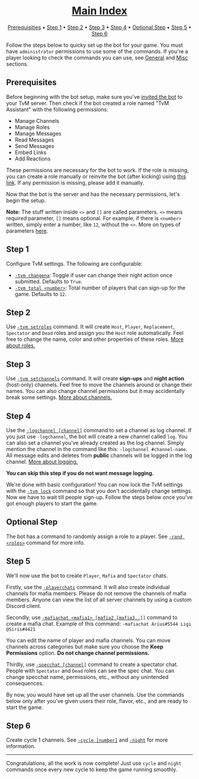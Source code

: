 <h1 align="center"><a href=".">Main Index</a></h1>

<p align="center">
  <a href="#prerequisities">Prerequisities</a>
  •
  <a href="#step-1">Step 1</a>
  •
  <a href="#step-2">Step 2</a>
  •
  <a href="#step-3">Step 3</a>
  •
  <a href="#step-4">Step 4</a>
  •
  <a href="#optional-step">Optional Step</a>
  •
  <a href="#step-5">Step 5</a>
  •
  <a href="#step-6">Step 6</a>
</p>

Follow the steps below to quicky set up the bot for your game. You must have `administrator` permissions to use some of the commands. If you're a player looking to check the commands you can use, see [General](commands-reference#general) and [Misc](commands-reference#misc) sections.

## Prerequisites

Before beginning with the bot setup, make sure you've [invited the bot](https://discordapp.com/api/oauth2/authorize?client_id=680383600725590020&permissions=268494928&scope=bot) to your TvM server. Then check if the bot created a role named "TvM Assistant" with the following permissions:

- Manage Channels
- Manage Roles
- Manage Messages
- Read Messages
- Send Messages
- Embed Links
- Add Reactions

These permissions are necessary for the bot to work. If the role is missing, you can create a role manually or reinvite the bot (after kicking) using [this link](https://discordapp.com/api/oauth2/authorize?client_id=680383600725590020&permissions=268494928&scope=bot). If any permission is missing, please add it manually.

Now that the bot is the server and has the necessary permissions, let's begin the setup.

**Note:** The stuff written inside `<>` and `[]` are called parameters. `<>` means required parameter, `[]` means optional. For example, if there is `<number>` written, simply enter a number, like `12`, without the `<>`. More on types of parameters [here](parameters).

## Step 1

Configure TvM settings. The following are configurable:

- [`-tvm changena`](commands-reference#-tvm-changena): Toggle if user can change their night action once submitted. Defaults to `True`.
- [`-tvm total <number>`](commands-reference#-tvm-total-number): Total number of players that can sign-up for the game. Defaults to `12`.

## Step 2

Use [`-tvm setroles`](commands-reference#-tvm-setroles) command. It will create `Host`, `Player`, `Replacement`, `Spectator` and `Dead` roles and assign you the `Host` role automatically. Feel free to change the name, color and other properties of these roles. [More about roles.](commands-reference#roles)

## Step 3

Use [`-tvm setchannels`](commands-reference#-tvm-setchannels) command. It will create **sign-ups** and **night action** (host-only) channels. Feel free to move the channels around or change their names. You can also change channel permissions but it may accidentally break some settings. [More about channels.](commands-reference#channels)

## Step 4

Use the [`-logchannel [channel]`](commands-reference#-logchannel-channel) command to set a channel as log channel. If you just use `-logchannel`, the bot will create a new channel called `log`. You can also set a channel you've already created as the log channel. Simply mention the channel in the command like this: `-logchannel #channel-name`. All message edits and deletes from **public** channels will be logged in the log channel. [More about logging.](commands-reference#logging)

**You can skip this step if you do not want message logging.**

We're done with basic configuration! You can now lock the TvM settings with the [`-tvm lock`](commands-reference#-tvm-lock) command so that you don't accidentally change settings. Now we have to wait till people sign-up. Follow the steps below once you've got enough players to start the game.

## Optional Step

The bot has a command to randomly assign a role to a player. See [`-rand <roles>`](commands-reference#-rand-roles) command for more info.

## Step 5

We'll now use the bot to create `Player`, `Mafia` and `Spectator` chats.

Firstly, use the [`-playerchats`](commands-reference#-playerchats-category_name) command. It will also create individual channels for mafia members. Please do not remove the channels of mafia members. Anyone can view the list of all server channels by using a custom Discord client.

Secondly, use [`-mafiachat <mafia1> [mafia2 [mafia3..]]`](commands-reference#-mafiachat-mafia1-mafia2-mafia3) command to create a mafia chat. Example of this command: `-mafiachat Arius#5544 Ligi @Siris#4421`

You can edit the name of player and mafia channels. You can move channels across categories but make sure you choose the **Keep Permissions** option. **Do not change channel permissions.**

Thirdly, use [`-specchat [channel]`](commands-reference#-specchat-channel) command to create a spectator chat. People with `Spectator` and `Dead` roles can see the spec chat. You can change specchat name, permissions, etc., without any unintended consequences.

By now, you would have set up all the user channels. Use the commands below only after you've given users their role, flavor, etc., and are ready to start the game.

## Step 6

Create cycle 1 channels. See [`-cycle [number]`](commands-reference#-cycle-number) and [`-night`](commands-reference#-night) for more information.

---

Congratulations, all the work is now complete! Just use `cycle` and `night` commands once every new cycle to keep the game running smoothly.
